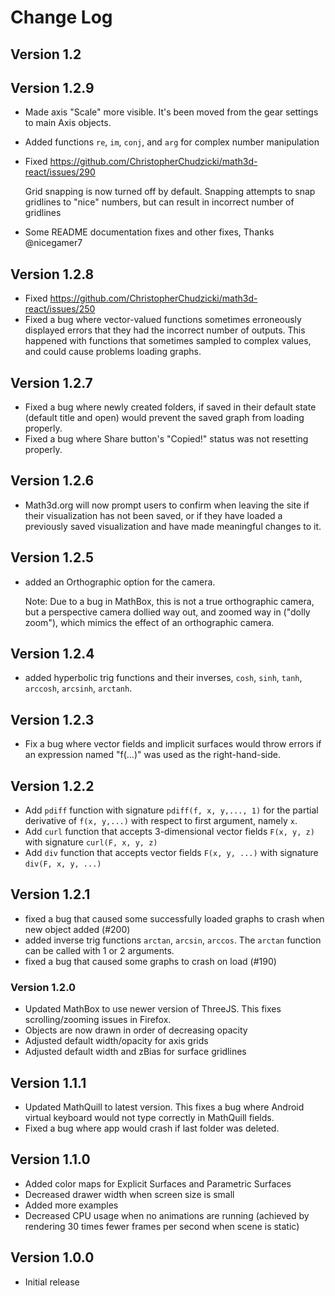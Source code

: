 # Change Log

## Version 1.2

## Version 1.2.9
- Made axis "Scale" more visible. It's been moved from the gear settings to main Axis objects.
- Added functions `re`, `im`, `conj`, and `arg` for complex number manipulation
- Fixed https://github.com/ChristopherChudzicki/math3d-react/issues/290

    Grid snapping is now turned off by default. Snapping attempts to snap gridlines to "nice" numbers, but can result in incorrect number of gridlines
- Some README documentation fixes and other fixes, Thanks @nicegamer7

## Version 1.2.8
 - Fixed https://github.com/ChristopherChudzicki/math3d-react/issues/250
 - Fixed a bug where vector-valued functions sometimes erroneously displayed errors that they had the incorrect number of outputs. This happened with functions that sometimes sampled to complex values, and could cause problems loading graphs.

## Version 1.2.7
 - Fixed a bug where newly created folders, if saved in their default state
   (default title and open) would prevent the saved graph from loading properly.
 - Fixed a bug where Share button's "Copied!" status was not resetting properly.

## Version 1.2.6
 - Math3d.org will now prompt users to confirm when leaving the site if their
   visualization has not been saved, or if they have loaded a previously saved
   visualization and have made meaningful changes to it.

## Version 1.2.5
 - added an Orthographic option for the camera.
   
   Note: Due to a bug in MathBox, this is not a true orthographic camera, but
   a perspective camera dollied way out, and zoomed way in ("dolly zoom"), which
   mimics the effect of an orthographic camera.

## Version 1.2.4
  - added hyperbolic trig functions and their inverses, `cosh`, `sinh`, `tanh`, `arccosh`, `arcsinh`, `arctanh`.

## Version 1.2.3
  - Fix a bug where vector fields and implicit surfaces would throw errors if an expression named "f(...)" was used as the right-hand-side.

## Version 1.2.2
  - Add `pdiff` function with signature `pdiff(f, x, y,..., 1)` for the partial derivative of `f(x, y,...)` with respect to first argument, namely `x`.
  - Add `curl` function that accepts 3-dimensional vector fields `F(x, y, z)` with signature `curl(F, x, y, z)`
  - Add `div` function that accepts vector fields `F(x, y, ...)` with signature `div(F, x, y, ...)`

## Version 1.2.1
  - fixed a bug that caused some successfully loaded graphs to crash when new object added (#200)
  - added inverse trig functions `arctan`, `arcsin`, `arccos`. The `arctan` function can be called with 1 or 2 arguments.
  - fixed a bug that caused some graphs to crash on load (#190)

### Version 1.2.0

 - Updated MathBox to use newer version of ThreeJS. This fixes scrolling/zooming issues in Firefox.
 - Objects are now drawn in order of decreasing opacity
 - Adjusted default width/opacity for axis grids
 - Adjusted default width and zBias for surface gridlines

## Version 1.1.1

  - Updated MathQuill to latest version. This fixes a bug where Android virtual keyboard would not type correctly in MathQuill fields.
  - Fixed a bug where app would crash if last folder was deleted.

## Version 1.1.0

  - Added color maps for Explicit Surfaces and Parametric Surfaces
  - Decreased drawer width when screen size is small
  - Added more examples
  - Decreased CPU usage when no animations are running (achieved by rendering
    30 times fewer frames per second when scene is static)

## Version 1.0.0

  - Initial release
